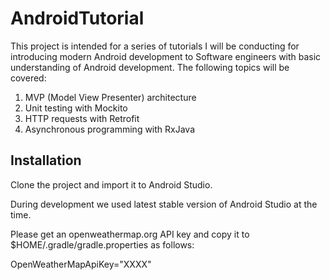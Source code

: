 # AndroidTutorial
This project is intended for a series of tutorials I will be conducting for introducing modern Android
 development to Software engineers with basic understanding of Android development. 
The following topics will be covered:

1. MVP (Model View Presenter) architecture
2. Unit testing with Mockito
3. HTTP requests with Retrofit
4. Asynchronous programming with RxJava

## Installation

Clone the project and import it to Android Studio.
 
During development we used latest stable version of Android Studio at the time.

Please get an openweathermap.org API key and copy it to $HOME/.gradle/gradle.properties as follows:

OpenWeatherMapApiKey="XXXX"


 
